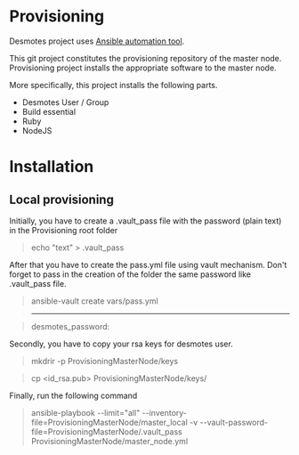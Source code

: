 # Provisioning

Desmotes project uses [Ansible automation tool](https://www.ansible.com/).

This git project constitutes the provisioning repository of the master node. Provisioning project installs the appropriate software to the master node.

More specifically, this project installs the following parts.

* Desmotes User / Group
* Build essential
* Ruby
* NodeJS

# Installation 
 
## Local provisioning

Initially, you have to create a .vault_pass file with the password (plain text) in the Provisioning root folder

> echo "text" >  .vault_pass 

After that you have to create the pass.yml file using vault mechanism. Don't forget to pass in the creation of the folder the same password like .vault_pass file.

> ansible-vault create vars/pass.yml


> ---

> desmotes_password: <password> 

Secondly, you have to copy your rsa keys for desmotes user.

> mkdrir -p ProvisioningMasterNode/keys

> cp <id_rsa.pub> ProvisioningMasterNode/keys/

Finally, run the following command

> ansible-playbook --limit="all" --inventory-file=ProvisioningMasterNode/master_local -v --vault-password-file=ProvisioningMasterNode/.vault_pass ProvisioningMasterNode/master_node.yml
